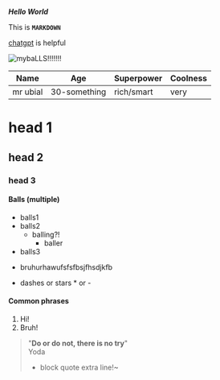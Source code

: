 _**Hello World**_

This is **`MARKDOWN`**

[chatgpt](http://chat.openai.com) is helpful

![mybaLLS!!!!!!!](https://static.wikia.nocookie.net/azumanga/images/6/6c/Chiyomanga.jpg/revision/latest/scale-to-width-down/250?cb=20220918012809)

Name |Age     | Superpower | Coolness
---  |  ---   |        --- |---       |
mr ubial|30-something|rich/smart|very
# head 1
## head 2
### head 3
#### Balls (multiple)
* balls1
* balls2
    * balling?!
        * baller
* balls3
- bruhurhawufsfsfbsjfhsdjkfb
* dashes or stars * or -


#### Common phrases
1. Hi!
2. Bruh!

> "**Do or do not, there is no try**"  
> Yoda
> * block quote
> extra line!~

